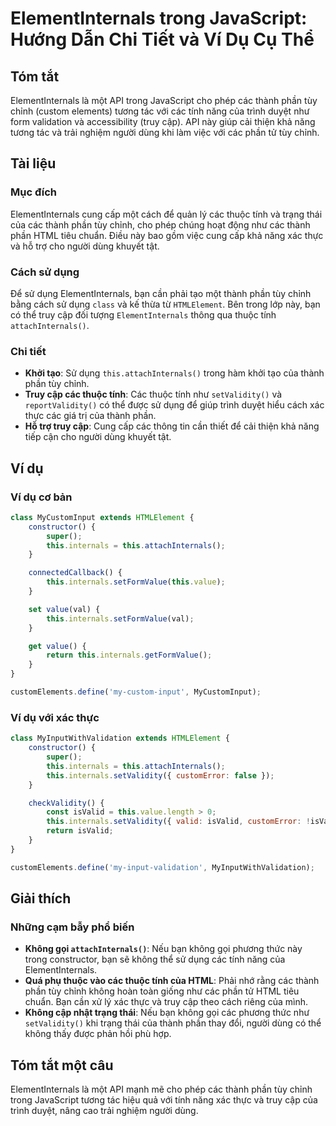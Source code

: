 <!--
Meta Description: # ElementInternals trong JavaScript: Hướng Dẫn Chi Tiết và Ví Dụ Cụ Thể ## Tóm tắt ElementInternals là một API trong JavaScript cho phép các thành phầ...
Meta Keywords: các, phần, thành, của, tính
-->

# ElementInternals trong JavaScript: Hướng Dẫn Chi Tiết và Ví Dụ Cụ Thể

## Tóm tắt
ElementInternals là một API trong JavaScript cho phép các thành phần tùy chỉnh (custom elements) tương tác với các tính năng của trình duyệt như form validation và accessibility (truy cập). API này giúp cải thiện khả năng tương tác và trải nghiệm người dùng khi làm việc với các phần tử tùy chỉnh.

## Tài liệu
### Mục đích
ElementInternals cung cấp một cách để quản lý các thuộc tính và trạng thái của các thành phần tùy chỉnh, cho phép chúng hoạt động như các thành phần HTML tiêu chuẩn. Điều này bao gồm việc cung cấp khả năng xác thực và hỗ trợ cho người dùng khuyết tật.

### Cách sử dụng
Để sử dụng ElementInternals, bạn cần phải tạo một thành phần tùy chỉnh bằng cách sử dụng `class` và kế thừa từ `HTMLElement`. Bên trong lớp này, bạn có thể truy cập đối tượng `ElementInternals` thông qua thuộc tính `attachInternals()`.

### Chi tiết
- **Khởi tạo**: Sử dụng `this.attachInternals()` trong hàm khởi tạo của thành phần tùy chỉnh.
- **Truy cập các thuộc tính**: Các thuộc tính như `setValidity()` và `reportValidity()` có thể được sử dụng để giúp trình duyệt hiểu cách xác thực các giá trị của thành phần.
- **Hỗ trợ truy cập**: Cung cấp các thông tin cần thiết để cải thiện khả năng tiếp cận cho người dùng khuyết tật.

## Ví dụ
### Ví dụ cơ bản
```javascript
class MyCustomInput extends HTMLElement {
    constructor() {
        super();
        this.internals = this.attachInternals();
    }

    connectedCallback() {
        this.internals.setFormValue(this.value);
    }

    set value(val) {
        this.internals.setFormValue(val);
    }

    get value() {
        return this.internals.getFormValue();
    }
}

customElements.define('my-custom-input', MyCustomInput);
```

### Ví dụ với xác thực
```javascript
class MyInputWithValidation extends HTMLElement {
    constructor() {
        super();
        this.internals = this.attachInternals();
        this.internals.setValidity({ customError: false });
    }

    checkValidity() {
        const isValid = this.value.length > 0;
        this.internals.setValidity({ valid: isValid, customError: !isValid });
        return isValid;
    }
}

customElements.define('my-input-validation', MyInputWithValidation);
```

## Giải thích
### Những cạm bẫy phổ biến
- **Không gọi `attachInternals()`**: Nếu bạn không gọi phương thức này trong constructor, bạn sẽ không thể sử dụng các tính năng của ElementInternals.
- **Quá phụ thuộc vào các thuộc tính của HTML**: Phải nhớ rằng các thành phần tùy chỉnh không hoàn toàn giống như các phần tử HTML tiêu chuẩn. Bạn cần xử lý xác thực và truy cập theo cách riêng của mình.
- **Không cập nhật trạng thái**: Nếu bạn không gọi các phương thức như `setValidity()` khi trạng thái của thành phần thay đổi, người dùng có thể không thấy được phản hồi phù hợp.

## Tóm tắt một câu
ElementInternals là một API mạnh mẽ cho phép các thành phần tùy chỉnh trong JavaScript tương tác hiệu quả với tính năng xác thực và truy cập của trình duyệt, nâng cao trải nghiệm người dùng.